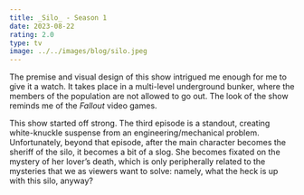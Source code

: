```yaml
---
title: _Silo_ - Season 1
date: 2023-08-22
rating: 2.0
type: tv
image: ../../images/blog/silo.jpeg
---
```


The premise and visual design of this show intrigued me enough for me to give it a watch. It takes place in a multi-level underground bunker, where the members of the population are not allowed to go out. The look of the show reminds me of the _Fallout_ video games.

This show started off strong. The third episode is a standout, creating white-knuckle suspense from an engineering/mechanical problem. Unfortunately, beyond that episode, after the main character becomes the sheriff of the silo, it becomes a bit of a slog. She becomes fixated on the mystery of her lover’s death, which is only peripherally related to the mysteries that we as viewers want to solve: namely, what the heck is up with this silo, anyway?